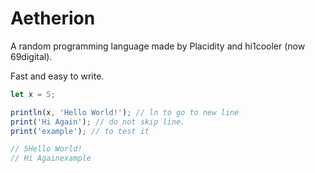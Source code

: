 # Aetherion
A random programming language made by Placidity and hi1cooler (now 69digital).

Fast and easy to write.
```js
let x = 5;

println(x, 'Hello World!'); // ln to go to new line
print('Hi Again'); // do not skip line.
print('example'); // to test it

// 5Hello World!
// Hi Againexample
```
